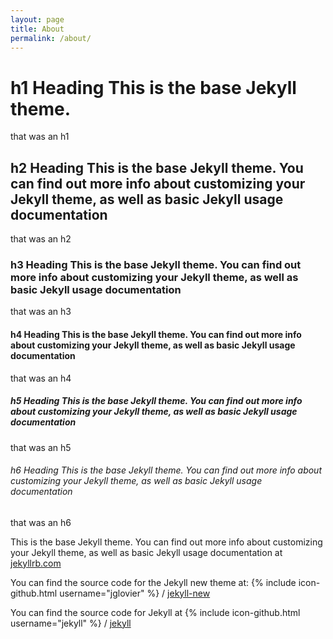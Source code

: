 ```yaml
---
layout: page
title: About
permalink: /about/
---
```


# h1 Heading This is the base Jekyll theme.
that was an h1

## h2 Heading This is the base Jekyll theme. You can find out more info about customizing your Jekyll theme, as well as basic Jekyll usage documentation
that was an h2

### h3 Heading This is the base Jekyll theme. You can find out more info about customizing your Jekyll theme, as well as basic Jekyll usage documentation
that was an h3

#### h4 Heading This is the base Jekyll theme. You can find out more info about customizing your Jekyll theme, as well as basic Jekyll usage documentation
that was an h4

##### h5 Heading This is the base Jekyll theme. You can find out more info about customizing your Jekyll theme, as well as basic Jekyll usage documentation
that was an h5

###### h6 Heading This is the base Jekyll theme. You can find out more info about customizing your Jekyll theme, as well as basic Jekyll usage documentation
that was an h6

This is the base Jekyll theme. You can find out more info about customizing your Jekyll theme, as well as basic Jekyll usage documentation at [jekyllrb.com](http://jekyllrb.com/)

You can find the source code for the Jekyll new theme at:
{% include icon-github.html username="jglovier" %} /
[jekyll-new](https://github.com/jglovier/jekyll-new)

You can find the source code for Jekyll at
{% include icon-github.html username="jekyll" %} /
[jekyll](https://github.com/jekyll/jekyll)
